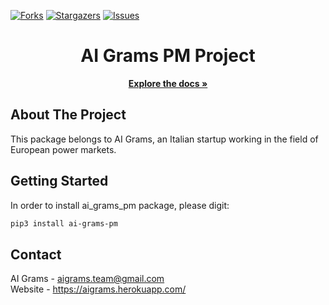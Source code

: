 <!-- PROJECT SHIELDS -->
[![Forks][forks-shield]][forks-url]
[![Stargazers][stars-shield]][stars-url]
[![Issues][issues-shield]][issues-url]

<!-- PROJECT LOGO -->
<p align="center">
  <h1 align="center">AI Grams PM Project</h3>

  <p align="center">
    <a href="https://aigrams.github.io/ai_grams_pm/"><strong>Explore the docs »</strong></a>
  </p>
</p>

<!-- ABOUT THE PROJECT -->
## About The Project
This package belongs to AI Grams, an Italian startup working in the field of European power markets. 

<!-- GETTING STARTED -->
## Getting Started
In order to install ai_grams_pm package, please digit:

```sh
pip3 install ai-grams-pm
```

<!-- CONTACT -->
## Contact
AI Grams - aigrams.team@gmail.com<br/>
Website - https://aigrams.herokuapp.com/

<!-- MARKDOWN LINKS & IMAGES -->
[forks-shield]: https://img.shields.io/github/forks/AIGrams/ai_grams_pm.svg?style=flat
[forks-url]: https://github.com/AIGrams/ai_grams_pm/network/members
[stars-shield]: https://img.shields.io/github/stars/AIGrams/ai_grams_pm.svg?style=flat
[stars-url]: https://github.com/AIGrams/ai_grams_pm/stargazers
[issues-shield]: https://img.shields.io/github/issues/AIGrams/ai_grams_pm.svg?style=flat
[issues-url]: https://github.com/AIGrams/ai_grams_pm/issues